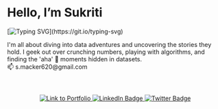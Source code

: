 <h1> Hello, I’m Sukriti </h1>

[![Typing SVG](https://readme-typing-svg.herokuapp.com?font=Montserrat&color=blue&vCenter=true&lines=Data+Analyst+👩‍🔬;Data+Scientist+📊;Coder+💻;)](https://git.io/typing-svg)

<div align = "left">
  I'm all about diving into data adventures and uncovering the stories they hold. I geek out over crunching numbers, playing with algorithms, and finding the 'aha' 👀 moments hidden in datasets.
  <br>
  📫 s.macker620@gmail.com 
  <br> 
  </div>
<br>
<br>
<br>

<div id="badges" align = "center">
<a href="https://sukritimacker.github.io/">
  <img src="https://img.shields.io/badge/Portfolio-%23000000.svg?style=for-the-badge&logo=firefox&logoColor=#FF7139" alt="Link to Portfolio">
</a>
  
  <a href="https://www.linkedin.com/in/sukritimacker/">
    <img src="https://img.shields.io/badge/LinkedIn-0072b1?style=for-the-badge&logo=linkedin&logoColor=white" alt="LinkedIn Badge"/>
  </a>
  <a href="https://twitter.com/Sukriti_Macker">
    <img src="https://img.shields.io/badge/Twitter-1DA1F2?style=for-the-badge&logo=twitter&logoColor=white" alt="Twitter Badge"/>
  </a>

<br>
